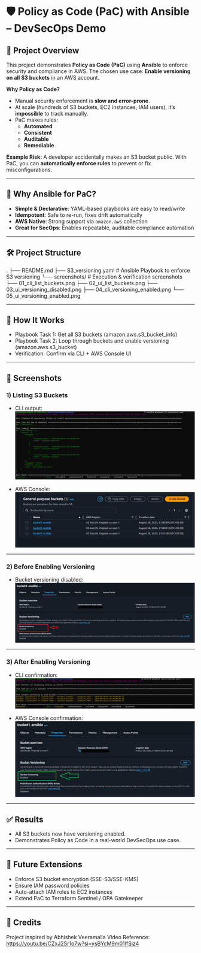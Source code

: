 # 🛡️ Policy as Code (PaC) with Ansible – DevSecOps Demo

## 📌 Project Overview
This project demonstrates **Policy as Code (PaC)** using **Ansible** to enforce security and compliance in AWS. 
The chosen use case: **Enable versioning on all S3 buckets** in an AWS account.

**Why Policy as Code?**
- Manual security enforcement is **slow and error-prone**.
- At scale (hundreds of S3 buckets, EC2 instances, IAM users), it’s **impossible** to track manually.
- PaC makes rules:
  - **Automated** 
  - **Consistent** 
  - **Auditable** 
  - **Remediable**

**Example Risk:** A developer accidentally makes an S3 bucket public. With PaC, you can **automatically enforce rules** to prevent or fix misconfigurations.

---

## 🎯 Why Ansible for PaC?
- **Simple & Declarative**: YAML-based playbooks are easy to read/write 
- **Idempotent**: Safe to re-run, fixes drift automatically 
- **AWS Native**: Strong support via `amazon.aws` collection 
- **Great for SecOps**: Enables repeatable, auditable compliance automation

---

## 🛠️ Project Structure
.
├── README.md
├── S3_versioning.yaml        # Ansible Playbook to enforce S3 versioning
└── screenshots/              # Execution & verification screenshots
   ├── 01_cli_list_buckets.png
   ├── 02_ui_list_buckets.png
   ├── 03_ui_versioning_disabled.png
   ├── 04_cli_versioning_enabled.png
   └── 05_ui_versioning_enabled.png

---

## 🚀 How It Works

- Playbook Task 1: Get all S3 buckets (amazon.aws.s3_bucket_info)
- Playbook Task 2: Loop through buckets and enable versioning (amazon.aws.s3_bucket)
- Verification: Confirm via CLI + AWS Console UI

---

## 📂 Screenshots

### 1) Listing S3 Buckets
- CLI output: 
![CLI – List Buckets](./screenshots/01_cli_list_buckets.png)

- AWS Console: 
![UI – List Buckets](./screenshots/02_ui_list_buckets.png)

---

### 2) Before Enabling Versioning
- Bucket versioning disabled: 
![UI – Versioning Disabled](./screenshots/03_ui_versioning_disabled.png)

---

### 3) After Enabling Versioning
- CLI confirmation: 
![CLI – Versioning Enabled](./screenshots/04_cli_versioning_enabled.png)

- AWS Console confirmation: 
![UI – Versioning Enabled](./screenshots/05_ui_versioning_enabled.png)

---

## ✅ Results

- All S3 buckets now have versioning enabled.
- Demonstrates Policy as Code in a real-world DevSecOps use case.

---

## 📌 Future Extensions

- Enforce S3 bucket encryption (SSE-S3/SSE-KMS)
- Ensure IAM password policies
- Auto-attach IAM roles to EC2 instances
- Extend PaC to Terraform Sentinel / OPA Gatekeeper

---

## 🙏 Credits

Project inspired by Abhishek Veeramalla
Video Reference: https://youtu.be/CZxJ2Sr1o7w?si=ysBYcM9m01IfSiz4

